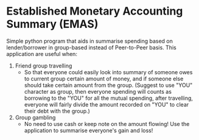 # Established Monetary Accounting Summary (EMAS)
Simple python program that aids in summarise spending based on lender/borrower in group-based instead of Peer-to-Peer basis.
This application are useful when:
1.  Friend group travelling 
    - So that everyone could easily look into summary of someone owes to current group certain amount of money, and if someone else should take certain amount from the group. 
    (Suggest to use "YOU" character as group, then everyone spending will counts as borrowing to the "YOU" for all the mutual spending, after travelling, everyone will fairly divide the amount recorded on "YOU" to clear their debt with the group.)
2.  Group gambling
    - No need to use cash or keep note on the amount flowing! Use the application to summarise everyone's gain and loss!